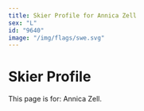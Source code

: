 ```yaml
---
title: Skier Profile for Annica Zell
sex: "L"
id: "9640"
image: "/img/flags/swe.svg" 
---
```


# Skier Profile

This page is for: Annica Zell.
    